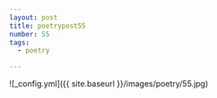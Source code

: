 ```yaml
---
layout: post
title: poetrypost55
number: 55
tags:
  - poetry

---
```




![_config.yml]({{ site.baseurl }}/images/poetry/55.jpg)


